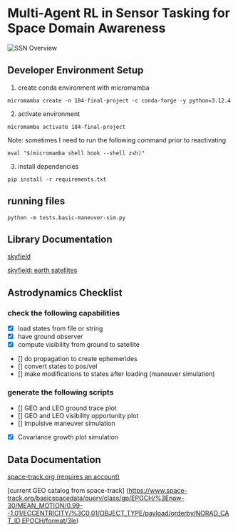 # Multi-Agent RL in Sensor Tasking for Space Domain Awareness

![SSN Overview](data/SSN.png)

## Developer Environment Setup 

1. create conda environment with micromamba 

`micromamba create -n 184-final-project -c conda-forge -y python=3.12.4`

2. activate environment 


`micromamba activate 184-final-project`


Note: sometimes I need to run the following command prior to reactivating

`eval "$(micromamba shell hook --shell zsh)"`

3. install dependencies 

`pip install -r requirements.txt`

## running files


`python -m tests.basic-maneuver-sim.py`


## Library Documentation 

[skyfield](https://rhodesmill.org/skyfield/toc.html)

[skyfield: earth satellites](https://rhodesmill.org/skyfield/earth-satellites.html)

## Astrodynamics Checklist

### check the following capabilities
- [x] load states from file or string
- [x] have ground observer
- [x] compute visibility from ground to satellite
- [] do propagation to create ephemerides 
- [] convert states to pos/vel
- [] make modifications to states after loading (maneuver simulation)

### generate the following scripts 
- [] GEO and LEO ground trace plot
- [] GEO and LEO visibility opportunity plot 
- [] Impulsive maneuver simulation 
- [x] Covariance growth plot simulation

## Data Documentation 


[space-track.org (requires an account)](https://www.space-track.org/#/Landing)

[current GEO catalog from space-track] (https://www.space-track.org/basicspacedata/query/class/gp/EPOCH/%3Enow-30/MEAN_MOTION/0.99--1.01/ECCENTRICITY/%3C0.01/OBJECT_TYPE/payload/orderby/NORAD_CAT_ID,EPOCH/format/3le)

